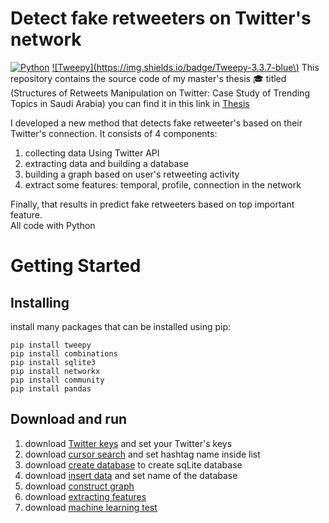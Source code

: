 # Detect fake retweeters on Twitter's network

[![Python](https://img.shields.io/badge/Python-3.7-green)](https://www.python.org/) 
[![Tweepy](https://img.shields.io/badge/Tweepy-3.3.7-blue\)](<https://docs.tweepy.org/en/stable/getting_started.html>)
This repository contains the source code of my master's thesis :mortar_board: titled (Structures of Retweets Manipulation on Twitter: Case Study of Trending Topics in Saudi Arabia)
 you can find it in this link in [Thesis](<https://kausp.sa/Details/Thesis/146506/>)

I developed a new method that detects fake retweeter's based on their Twitter's connection. It consists of 4 components:<br>
1. collecting data Using Twitter API 
2. extracting data and building a database 
3. building a graph based on user's retweeting activity 
4. extract some features: temporal, profile,  connection in the network 

Finally, that results in predict fake retweeters based on top important feature. \
All code with Python 

# Getting Started
## Installing
install many packages that can be installed using pip:

```
pip install tweepy
pip install combinations
pip install sqlite3 
pip install networkx
pip install community
pip install pandas
```
## Download and run  
1. download  [Twitter keys](<https://github.com/MarwahJawas/detect_Fake_Retweeters/blob/master/Collecting-Tweets/twitter_keys_access.py>) and set your Twitter's keys <br>
2. download [cursor search](<https://github.com/MarwahJawas/detect_Fake_Retweeters/blob/master/Collecting-Tweets/CursorSearch_Rest.py>) and set hashtag name inside list
3. download [create database](<https://github.com/MarwahJawas/detect_Fake_Retweeters/blob/master/createSqLiteDatabaes/create-Table.py>) to create sqLite database
4. download [insert data](<https://github.com/MarwahJawas/detect_Fake_Retweeters/blob/master/createSqLiteDatabaes/insert-Data.py>) and set name of the database
5. download [construct graph](<https://github.com/MarwahJawas/detect_Fake_Retweeters/blob/master/Graph%20Construction/base_graph_to_rt_graph.py>)
6. download [extracting features](<https://github.com/MarwahJawas/detect_Fake_Retweeters/blob/master/feature%20engineering/all_features.py>)
7. download [machine learning test](<https://github.com/MarwahJawas/detect_Fake_Retweeters/blob/master/feature%20engineering/classification.py>) 
